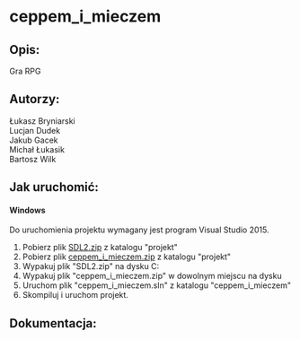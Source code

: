 # ceppem_i_mieczem

## Opis:
Gra RPG  

## Autorzy:
Łukasz Bryniarski  
Lucjan Dudek  
Jakub Gacek  
Michał Łukasik  
Bartosz Wilk  

## Jak uruchomić:
#### Windows
Do uruchomienia projektu wymagany jest program Visual Studio 2015.

1. Pobierz plik [SDL2.zip](projekt/SDL2.zip) z katalogu "projekt"
3. Pobierz plik [ceppem_i_mieczem.zip](projekt/ceppem_i_mieczem.zip)  z katalogu "projekt"
4. Wypakuj plik "SDL2.zip" na dysku C:
5. Wypakuj plik "ceppem_i_mieczem.zip" w dowolnym miejscu na dysku
6. Uruchom plik "ceppem_i_mieczem.sln" z katalogu "ceppem_i_mieczem"
7. Skompiluj i uruchom projekt.

## Dokumentacja:
